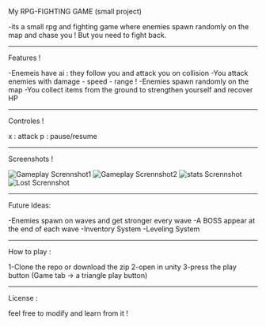 My RPG-FIGHTING GAME (small project)

-its a small rpg and fighting game where enemies spawn randomly on the map and chase you ! But you need to fight back.

---------------------------------------------------------------------------------

Features !

-Enemeis have ai : they follow you and attack you on collision
-You attack enemies with damage - speed - range !
-Enemies spawn randomly on the map
-You collect items from the ground to strengthen yourself and recover HP

---------------------------------------------------------------------------------

Controles !

x : attack
p : pause/resume

---------------------------------------------------------------------------------

Screenshots ! 

![Gameplay Scrennshot1](Images/screenshot1.jpg)
![Gameplay Scrennshot2](Images/screenshot2.jpg)
![stats Scrennshot](Images/screenshot3.jpg)
![Lost Scrennshot](Images/screenshot4.jpg)

---------------------------------------------------------------------------------

Future Ideas:

-Enemies spawn on waves and get stronger every wave
-A BOSS appear at the end of each wave
-Inventory System
-Leveling System

---------------------------------------------------------------------------------

How to play :

1-Clone the repo or download the zip
2-open in unity
3-press the play button (Game tab -> a triangle play button)

---------------------------------------------------------------------------------

License :

feel free to modify and learn from it !